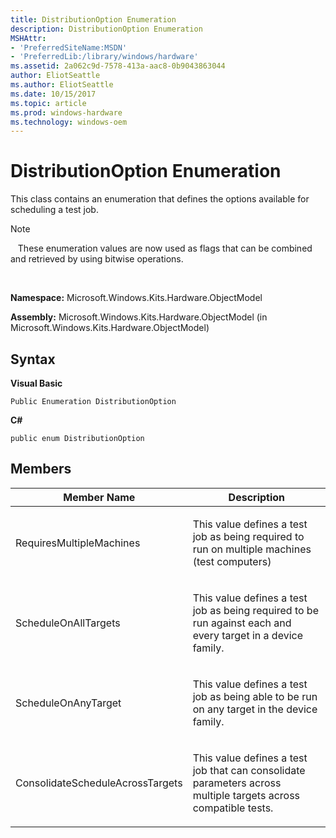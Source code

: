 ```yaml
---
title: DistributionOption Enumeration
description: DistributionOption Enumeration
MSHAttr:
- 'PreferredSiteName:MSDN'
- 'PreferredLib:/library/windows/hardware'
ms.assetid: 2a062c9d-7578-413a-aac8-0b9043863044
author: EliotSeattle
ms.author: EliotSeattle
ms.date: 10/15/2017
ms.topic: article
ms.prod: windows-hardware
ms.technology: windows-oem
---
```


# DistributionOption Enumeration


This class contains an enumeration that defines the options available for scheduling a test job.

>[!NOTE]
>  
These enumeration values are now used as flags that can be combined and retrieved by using bitwise operations.

 

**Namespace:** Microsoft.Windows.Kits.Hardware.ObjectModel

**Assembly:** Microsoft.Windows.Kits.Hardware.ObjectModel (in Microsoft.Windows.Kits.Hardware.ObjectModel)

## <span id="Syntax"></span><span id="syntax"></span><span id="SYNTAX"></span>Syntax


**Visual Basic**

`Public Enumeration DistributionOption`

**C#**

`public enum DistributionOption`

## <span id="Members"></span><span id="members"></span><span id="MEMBERS"></span>Members


<table>
<colgroup>
<col width="50%" />
<col width="50%" />
</colgroup>
<thead>
<tr class="header">
<th>Member Name</th>
<th>Description</th>
</tr>
</thead>
<tbody>
<tr class="odd">
<td><p>RequiresMultipleMachines</p></td>
<td><p>This value defines a test job as being required to run on multiple machines (test computers)</p></td>
</tr>
<tr class="even">
<td><p>ScheduleOnAllTargets</p></td>
<td><p>This value defines a test job as being required to be run against each and every target in a device family.</p></td>
</tr>
<tr class="odd">
<td><p>ScheduleOnAnyTarget</p></td>
<td><p>This value defines a test job as being able to be run on any target in the device family.</p></td>
</tr>
<tr class="even">
<td><p>ConsolidateScheduleAcrossTargets</p></td>
<td><p>This value defines a test job that can consolidate parameters across multiple targets across compatible tests.</p></td>
</tr>
</tbody>
</table>

 

 

 






